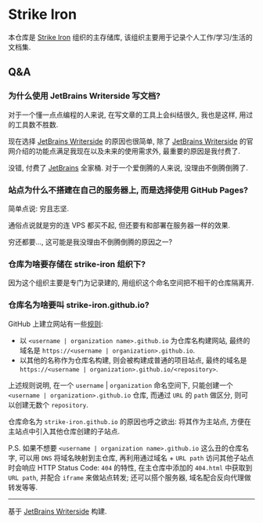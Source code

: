 # Strike Iron

本仓库是 [Strike Iron] 组织的主存储库, 该组织主要用于记录个人工作/学习/生活的文档集.

## Q&A

### 为什么使用 JetBrains Writerside 写文档?

对于一个懂一点点编程的人来说, 在写文章的工具上会纠结很久, 我也是这样, 用过的工具数不胜数.

现在选择 [JetBrains Writerside] 的原因也很简单, 除了 [JetBrains Writerside]
的官网介绍的功能点满足我现在以及未来的使用需求外, 最重要的原因是我付费了.

没错, 付费了 [JetBrains] 全家桶. 对于一个爱倒腾的人来说, 没理由不倒腾倒腾了.

### 站点为什么不搭建在自己的服务器上, 而是选择使用 GitHub Pages?

简单点说: 穷且志坚.

通俗点说就是穷的连 VPS 都买不起, 但还要有和部署在服务器一样的效果.

穷还都要..., 这可能是我没理由不倒腾倒腾的原因之一?

### 仓库为啥要存储在 strike-iron 组织下?

因为这个组织主要是专门为记录建的, 用组织这个命名空间把不相干的仓库隔离开.

### 仓库名为啥要叫 strike-iron.github.io?

GitHub 上建立网站有一些[规则][GitHub Pages]:

- 以 `<username | organization name>.github.io` 为仓库名构建网站,
  最终的域名是 `https://<username | organization>.github.io`.
- 以其他的名称作为仓库名构建, 则会被构建成普通的项目站点,
  最终的域名是 `https://<username | organization>.github.io/<repository>`.

上述规则说明, 在一个 `username` | `organization` 命名空间下, 只能创建一个 `<username | organization>.github.io` 仓库,
而通过 `URL` 的 `path` 做区分, 则可以创建无数个 `repository`.

仓库命名为 `strike-iron.github.io` 的原因也呼之欲出: 将其作为主站点, 方便在主站点中引入其他仓库创建的子站点.

P.S. 如果不想要 `<username | organization name>.github.io` 这么丑的仓库名字,
可以用 `DNS` 将域名映射到主仓库, 再利用通过域名 + `URL path` 访问其他子站点时会响应 HTTP Status Code: `404` 的特性,
在主仓库中添加的 `404.html` 中获取到 `URL path`, 并配合 `iframe` 来做站点转发;
还可以搭个服务器, 域名配合反向代理做转发等等.

[JetBrains Writerside]: https://www.jetbrains.com/writerside/

[JetBrains]: https://www.jetbrains.com/

[GitHub Pages]: https://pages.github.com/

---

基于 [JetBrains Writerside] 构建.

[Strike Iron]: https://github.com/strike-iron

[JetBrains Writerside]: https://www.jetbrains.com/writerside/

